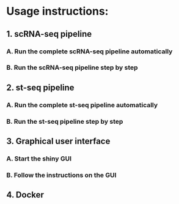 # Usage instructions:

## 1. scRNA-seq pipeline

### A. Run the complete scRNA-seq pipeline automatically

### B. Run the scRNA-seq pipeline step by step

## 2. st-seq pipeline

### A. Run the complete st-seq pipeline automatically

### B. Run the st-seq pipeline step by step

## 3. Graphical user interface

### A. Start the shiny GUI

### B. Follow the instructions on the GUI

## 4. Docker
